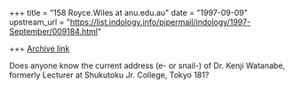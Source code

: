 +++
title = "158 Royce.Wiles at anu.edu.au"
date = "1997-09-09"
upstream_url = "https://list.indology.info/pipermail/indology/1997-September/009184.html"

+++
[Archive link](https://list.indology.info/pipermail/indology/1997-September/009184.html)

Does anyone know the current address (e- or snail-) of Dr. Kenji Watanabe,
formerly Lecturer at Shukutoku Jr. College, Tokyo 181?






